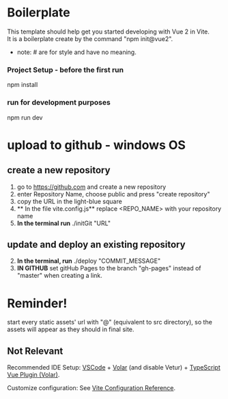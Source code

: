 # Boilerplate
This template should help get you started developing with Vue 2 in Vite.  
It is a boilerplate create by the command "npm init@vue2".

* note: # are for style and have no meaning.

### Project Setup - before the first run
npm install

### run for development purposes
npm run dev

# upload to github - windows OS
## create a new repository
1. go to https://github.com and create a new repository
2. enter Repository Name, choose public and press "create repository"
3. copy the URL in the light-blue square
4. ** In the file vite.config.js** replace <REPO_NAME> with your repository name
5. **In the terminal run** ./initGit "URL"

## update and deploy an existing repository
2. **In the terminal, run** ./deploy "COMMIT_MESSAGE"
3. **IN GITHUB** set gitHub Pages to the branch "gh-pages" instead of "master" when creating a link.

# Reminder!
<span color="blue"> start every static assets' url with "@" (equivalent to src directory), so the assets will appear as they should in final site. </span>








## Not Relevant

Recommended IDE Setup:
[VSCode](https://code.visualstudio.com/) + [Volar](https://marketplace.visualstudio.com/items?itemName=Vue.volar) (and disable Vetur) + [TypeScript Vue Plugin (Volar)](https://marketplace.visualstudio.com/items?itemName=Vue.vscode-typescript-vue-plugin).

Customize configuration:
See [Vite Configuration Reference](https://vitejs.dev/config/).
